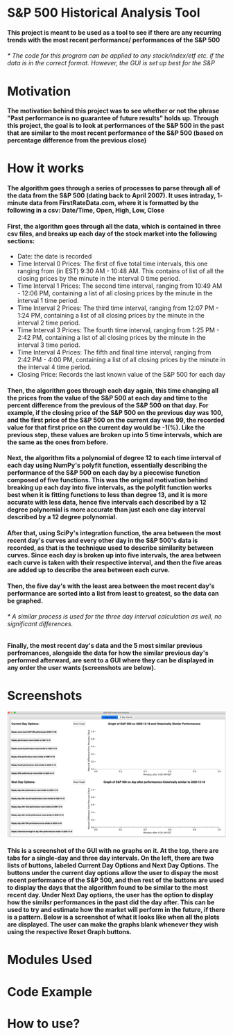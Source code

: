 # S&P 500 Historical Analysis Tool

#### This project is meant to be used as a tool to see if there are any recurring trends with the most recent performance/ performances of the S&P 500

###### * The code for this program can be applied to any stock/index/etf etc. if the data is in the correct format. However, the GUI is set up best for the S&P

# Motivation
#### The motivation behind this project was to see whether or not the phrase "Past performance is no guarantee of future results" holds up. Through this project, the goal is to look at performances of the S&P 500 in the past that are similar to the most recent performance of the S&P 500 (based on percentage difference from the previous close)


# How it works
#### The algorithm goes through a series of processes to parse through all of the data from the S&P 500 (dating back to April 2007). It uses intraday, 1- minute data from FirstRateData.com, where it is formatted by the following in a csv:  Date/Time, Open, High, Low, Close
#### First, the algorithm goes through all the data, which is contained in three csv files, and breaks up each day of the stock market into the following sections:
- Date: the date is recorded
- Time Interval 0 Prices: The first of five total time intervals, this one ranging from (in EST) 9:30 AM - 10:48 AM. This contains of list of all the closing prices by the minute in the interval 0 time period.
- Time Interval 1 Prices: The second time interval, ranging from 10:49 AM - 12:06 PM, containing a list of all closing prices by the minute in the interval 1 time period.
- Time Interval 2 Prices: The third time interval, ranging from 12:07 PM - 1:24 PM, containing a list of all closing prices by the minute in the interval 2 time period.
- Time Interval 3 Prices: The fourth time interval, ranging from 1:25 PM - 2:42 PM, containing a list of all closing prices by the minute in the interval 3 time period.
- Time Interval 4 Prices: The fifth and final time interval, ranging from 2:42 PM - 4:00 PM, containing a list of all closing prices by the minute in the interval 4 time period.
- Closing Price: Records the last known value of the S&P 500 for each day

#### Then, the algorithm goes through each day again, this time changing all the prices from the value of the S&P 500 at each day and time to the percent difference from the previous of the S&P 500 on that day. For example, if the closing price of the S&P 500 on the previous day was 100, and the first price of the S&P 500 on the current day was 99, the recorded value for that first price on the current day would be -1(%). Like the previous step, these values are broken up into 5 time intervals, which are the same as the ones from before. 

#### Next, the algorithm fits a polynomial of degree 12 to each time interval of each day using NumPy's polyfit function, essentially describing the performance of the S&P 500 on each day by a piecewise function composed of five functions. This was the original motivation behind breaking up each day into five intervals, as the polyfit function works best when it is fitting functions to less than degree 13, and it is more accurate with less data, hence five intervals each described by a 12 degree polynomial is more accurate than just each one day interval described by a 12 degree polynomial.

#### After that, using SciPy's integration function, the area between the most recent day's curves and every other day in the S&P 500's data is recorded, as that is the technique used to describe similarity between curves. Since each day is broken up into five intervals, the area between each curve is taken with their respective interval, and then the five areas are added up to describe the area between each curve.

#### Then, the five day's with the least area between the most recent day's performance are sorted into a list from least to greatest, so the data can be graphed.

###### * A similar process is used for the three day interval calculation as well, no significant differences.

#### Finally, the most recent day's data and the 5 most similar previous perfromances, alongside the data for how the similar previous day's performed afterward, are sent to a GUI where they can be displayed in any order the user wants (screenshots are below). 

# Screenshots
![Image of Blank Tool](https://github.com/dandrews19/SP500HistoricalAnalysis/blob/master/Blank-Tool.png)
#### This is a screenshot of the GUI with no graphs on it. At the top, there are tabs for a single-day and three day intervals. On the left, there are two lists of buttons, labeled Current Day Options and Next Day Options. The buttons under the current day options allow the user to dispay the most recent performance of the S&P 500, and then rest of the buttons are used to display the days that the algorithm found to be similar to the most recent day. Under Next Day options, the user has the option to display how the similsr performances in the past did the day after. This can be used to try and estimate how the market will perform in the future, if there is a pattern. Below is a screenshot of what it looks like when all the plots are displayed. The user can make the graphs blank whenever they wish using the respective Reset Graph buttons.

# Modules Used


# Code Example


# How to use?
